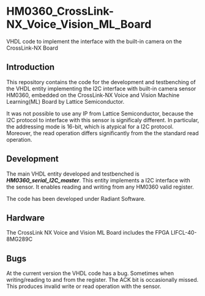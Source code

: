 # HM0360_CrossLink-NX_Voice_Vision_ML_Board

VHDL code to implement the interface with the built-in camera on the CrossLink-NX Board


## Introduction

This repository contains the code for the development and testbenching of the VHDL entity implementing the I2C interface with built-in camera sensor HM0360, embedded on the CrossLink-NX Voice and Vision Machine Learning(ML) Board by Lattice Semiconductor.

It was not possible to use any IP from Lattice Semiconductor, because the I2C  protocol to interface with this sensor is significaly different. In particular, the addressing mode is 16-bit, which is atypical for a I2C protocol. Moreover, the read operation differs significantly from the the standard read operation.

## Development

The main VHDL entity developed and testbenched is ***HM0360_serial_I2C_master***. This entity implements a I2C interface with the sensor. It enables reading and writing from any HM0360 valid register.

The code has been developed under Radiant Software.

## Hardware

The CrossLink NX Voice and Vision ML Board includes the FPGA LIFCL-40-8MG289C 

## Bugs

At the current version the VHDL code has a bug. Sometimes when writing/reading to and from the register. The ACK bit is occasionally missed. This produces invalid write or read operation with the sensor.

